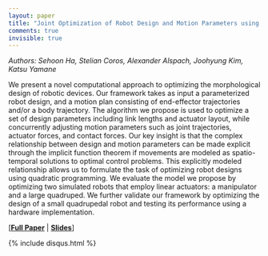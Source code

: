 ```yaml
---
layout: paper
title: "Joint Optimization of Robot Design and Motion Parameters using the Implicit Function Theorem"
comments: true
invisible: true
---
```


<p class="text-left"><i>Authors: Sehoon Ha, Stelian Coros, Alexander Alspach, Joohyung Kim, Katsu Yamane</i></p>

We present a novel computational approach to optimizing the morphological design of robotic devices. Our framework takes as input a parameterized robot design, and a motion plan consisting of end-effector trajectories and/or a body trajectory. The algorithm we propose is used to optimize a set of design parameters including link lengths and actuator layout, while concurrently adjusting motion parameters such as joint trajectories, actuator forces, and contact forces. Our key insight is that the complex relationship between design and motion parameters can be made explicit through the implicit function theorem if movements are modeled as spatio-temporal solutions to optimal control problems. This explicitly modeled relationship allows us to formulate the task of optimizing robot designs using quadratic programming. We evaluate the model we propose by optimizing two simulated robots that employ linear actuators: a manipulator and a large quadruped. We further validate our framework by optimizing the design of a small quadrupedal robot and testing its performance using a hardware implementation.

[<b><a href="/static/papers/46.pdf">Full Paper</a></b> | <b><a href="/static/slides/46.mp4">Slides</a></b>]

{% include disqus.html %}